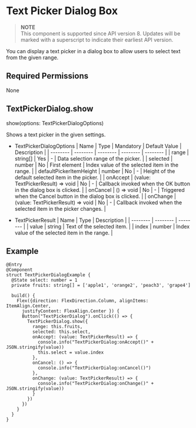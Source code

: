 # Text Picker Dialog Box

> **NOTE**<br>
> This component is supported since API version 8. Updates will be marked with a superscript to indicate their earliest API version.

You can display a text picker in a dialog box to allow users to select text from the given range.

## Required Permissions

None

## TextPickerDialog.show

show(options: TextPickerDialogOptions)

Shows a text picker in the given settings.

- TextPickerDialogOptions
  | Name | Type | Mandatory | Default Value | Description |
  | -------- | -------- | -------- | -------- | -------- |
  | range | string[] | Yes | - | Data selection range of the picker. |
  | selected | number | No | First element | Index value of the selected item in the range. |
  | defaultPickerItemHeight | number | No | - | Height of the default selected item in the picker. |
  | onAccept | (value: TextPickerResult) => void | No | - | Callback invoked when the OK button in the dialog box is clicked. |
  | onCancel | () => void | No | - | Triggered when the Cancel button in the dialog box is clicked. |
  | onChange | (value: TextPickerResult) => void | No | - | Callback invoked when the selected item in the picker changes. |

- TextPickerResult
  | Name | Type | Description | 
  | -------- | -------- | -------- |
  | value | string | Text of the selected item. | 
  | index | number | Index value of the selected item in the range. | 

## Example

```
@Entry
@Component
struct TextPickerDialogExample {
  @State select: number = 1
  private fruits: string[] = ['apple1', 'orange2', 'peach3', 'grape4']

  build() {
    Flex({direction: FlexDirection.Column, alignItems: ItemAlign.Center,
      justifyContent: FlexAlign.Center }) {
      Button("TextPickerDialog").onClick(() => {
        TextPickerDialog.show({
          range: this.fruits,
          selected: this.select,
          onAccept: (value: TextPickerResult) => {
            console.info("TextPickerDialog:onAccept()" + JSON.stringify(value))
            this.select = value.index
          },
          onCancel: () => {
            console.info("TextPickerDialog:onCancel()")
          },
          onChange: (value: TextPickerResult) => {
            console.info("TextPickerDialog:onChange()" + JSON.stringify(value))
          }
        })
      })
    }
  }
}
```
